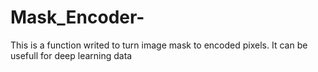 # Mask_Encoder-
This is a function writed to turn image mask to encoded pixels. It can be usefull for deep learning data

